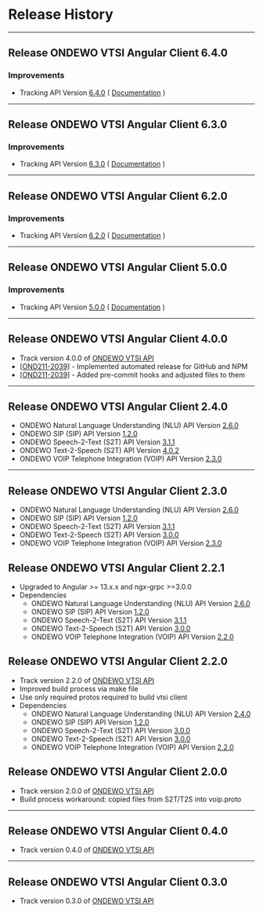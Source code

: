 # Release History

***************** 
## Release ONDEWO VTSI Angular Client 6.4.0 
 
### Improvements 
 * Tracking API Version [6.4.0](https://github.com/ondewo/ondewo-vtsi-api/releases/tag/6.4.0) ( [Documentation](https://ondewo.github.io/ondewo-vtsi-api/) ) 


***************** 
## Release ONDEWO VTSI Angular Client 6.3.0 
 
### Improvements 
 * Tracking API Version [6.3.0](https://github.com/ondewo/ondewo-vtsi-api/releases/tag/6.3.0) ( [Documentation](https://ondewo.github.io/ondewo-vtsi-api/) ) 


***************** 
## Release ONDEWO VTSI Angular Client 6.2.0 
 
### Improvements 
 * Tracking API Version [6.2.0](https://github.com/ondewo/ondewo-vtsi-api/releases/tag/6.2.0) ( [Documentation](https://ondewo.github.io/ondewo-vtsi-api/) ) 


***************** 
## Release ONDEWO VTSI Angular Client 5.0.0 
 
### Improvements 
 * Tracking API Version [5.0.0](https://github.com/ondewo/ondewo-vtsi-api/releases/tag/5.0.0) ( [Documentation](https://ondewo.github.io/ondewo-vtsi-api/) ) 

*****************
## Release ONDEWO VTSI Angular Client 4.0.0

* Track version 4.0.0 of [ONDEWO VTSI API](https://github.com/ondewo/ondewo-vtsi-api/releases/4.0.0)
* [[OND211-2039]](https://ondewo.atlassian.net/browse/OND211-2039) - Implemented automated release for GitHub and NPM
* [[OND211-2039]](https://ondewo.atlassian.net/browse/OND211-2039) - Added pre-commit hooks and adjusted files to them

*****************
## Release ONDEWO VTSI Angular Client 2.4.0

  * ONDEWO Natural Language Understanding (NLU) API Version [2.6.0](https://github.com/ondewo/ondewo-nlu-api/releases/2.6.0)
  * ONDEWO SIP (SIP) API Version [1.2.0](https://github.com/ondewo/ondewo-sip-api/releases/1.2.0)
  * ONDEWO Speech-2-Text (S2T) API Version [3.1.1](https://github.com/ondewo/ondewo-s2t-api/releases/3.1.1)
  * ONDEWO Text-2-Speech (S2T) API Version [4.0.2](https://github.com/ondewo/ondewo-t2s-api/releases/4.0.2)
  * ONDEWO VOIP Telephone Integration (VOIP) API Version [2.3.0](https://github.com/ondewo/ondewo-vtsi-api/releases/2.2.0)

*****************
## Release ONDEWO VTSI Angular Client 2.3.0

  * ONDEWO Natural Language Understanding (NLU) API Version [2.6.0](https://github.com/ondewo/ondewo-nlu-api/releases/2.6.0)
  * ONDEWO SIP (SIP) API Version [1.2.0](https://github.com/ondewo/ondewo-sip-api/releases/1.2.0)
  * ONDEWO Speech-2-Text (S2T) API Version [3.1.1](https://github.com/ondewo/ondewo-s2t-api/releases/3.1.1)
  * ONDEWO Text-2-Speech (S2T) API Version [3.0.0](https://github.com/ondewo/ondewo-t2s-api/releases/3.0.0)
  * ONDEWO VOIP Telephone Integration (VOIP) API Version [2.3.0](https://github.com/ondewo/ondewo-vtsi-api/releases/2.2.0)
## Release ONDEWO VTSI Angular Client 2.2.1

* Upgraded to Angular >= 13.x.x and ngx-grpc >=3.0.0
* Dependencies
  * ONDEWO Natural Language Understanding (NLU) API Version [2.6.0](https://github.com/ondewo/ondewo-nlu-api/releases/2.6.0)
  * ONDEWO SIP (SIP) API Version [1.2.0](https://github.com/ondewo/ondewo-sip-api/releases/1.2.0)
  * ONDEWO Speech-2-Text (S2T) API Version [3.1.1](https://github.com/ondewo/ondewo-s2t-api/releases/3.1.1)
  * ONDEWO Text-2-Speech (S2T) API Version [3.0.0](https://github.com/ondewo/ondewo-t2s-api/releases/3.0.0)
  * ONDEWO VOIP Telephone Integration (VOIP) API Version [2.2.0](https://github.com/ondewo/ondewo-vtsi-api/releases/2.2.0)

## Release ONDEWO VTSI Angular Client 2.2.0

* Track version 2.2.0 of [ONDEWO VTSI API](https://github.com/ondewo/ondewo-vtsi-api/releases/2.2.0)
* Improved build process via make file
* Use only required protos required to build vtsi client
* Dependencies
  * ONDEWO Natural Language Understanding (NLU) API Version [2.4.0](https://github.com/ondewo/ondewo-nlu-api/releases/2.4.0)
  * ONDEWO SIP (SIP) API Version [1.2.0](https://github.com/ondewo/ondewo-sip-api/releases/1.2.0)
  * ONDEWO Speech-2-Text (S2T) API Version [3.0.0](https://github.com/ondewo/ondewo-s2t-api/releases/3.0.0)
  * ONDEWO Text-2-Speech (S2T) API Version [3.0.0](https://github.com/ondewo/ondewo-t2s-api/releases/3.0.0)
  * ONDEWO VOIP Telephone Integration (VOIP) API Version [2.2.0](https://github.com/ondewo/ondewo-vtsi-api/releases/2.2.0)

## Release ONDEWO VTSI Angular Client 2.0.0

* Track version 2.0.0 of [ONDEWO VTSI API](https://github.com/ondewo/ondewo-vtsi-api/releases/2.0.0)
* Build process workaround: copied files from S2T/T2S into voip.proto

*****************

## Release ONDEWO VTSI Angular Client 0.4.0

* Track version 0.4.0 of [ONDEWO VTSI API](https://github.com/ondewo/ondewo-vtsi-api/releases/0.4.0)

*****************

## Release ONDEWO VTSI Angular Client 0.3.0

* Track version 0.3.0 of [ONDEWO VTSI API](https://github.com/ondewo/ondewo-vtsi-api/releases/0.3.0)

